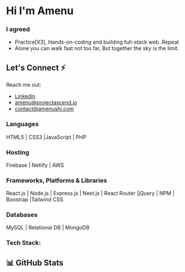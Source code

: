 
<h1>Hi I'm Amenu</h1>
<h3>I agreed</h1>

- Practice[X3], Hands-on-coding and building full-stack web..Repeat
- Alone you can walk fast not too far, But together the sky is the limit.


## Let's Connect ⚡
Reach me out:
- [Linkedin](https://www.linkedin.com/in/amenu-shilbe/)
- [amenu@projectascend.io](https://mail.google.com/mail/u/1/)
- [contact@amenushi.com](contact@amenushi.com)

### Languages
HTML5 | CSS3 |JavaScript | PHP 

### Hosting
Firebase | Netlify | AWS 

### Frameworks, Platforms & Libraries
React.js | Node.js | Express.js | Next.js | React Router |jQuery | NPM | Boostrap |Tailwind CSS

### Databases
MySQL | Relational DB | MongoDB

### Tech Stack:
[](https://upload.wikimedia.org/wikipedia/commons/thumb/3/30/React_Logo_SVG.svg/1200px-React_Logo_SVG.svg.png)

[](https://upload.wikimedia.org/wikipedia/commons/thumb/d/d9/Node.js_logo.svg/590px-Node.js_logo.svg.png)

[](https://upload.wikimedia.org/wikipedia/commons/6/64/Expressjs.png)

## 📊 GitHub Stats



<!--
**Amenu-sh/Amenu-Sh** is a ✨ _special_ ✨ repository because its `README.md` (this file) appears on your GitHub profile.

Here are some ideas to get you started:

- 🔭 I’m currently working on ...
- 🌱 I’m currently learning ...
- 👯 I’m looking to collaborate on ...
- 🤔 I’m looking for help with ...
- 💬 Ask me about ...
- 📫 How to reach me: ...
- 😄 Pronouns: ...
- ⚡ Fun fact: ...

-->
